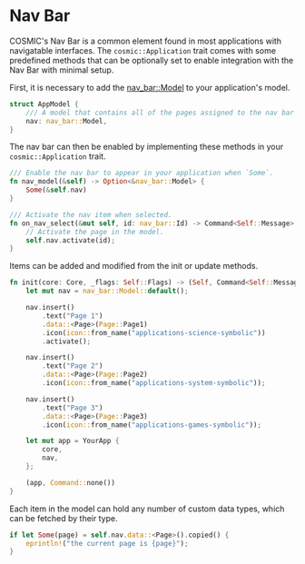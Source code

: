 # Nav Bar

COSMIC's Nav Bar is a common element found in most applications with navigatable interfaces. The `cosmic::Application` trait comes with some predefined methods that can be optionally set to enable integration with the Nav Bar with minimal setup.

First, it is necessary to add the [nav_bar::Model][nav-model] to your application's model.

```rs
struct AppModel {
    /// A model that contains all of the pages assigned to the nav bar panel.
    nav: nav_bar::Model,
}
```

The nav bar can then be enabled by implementing these methods in your `cosmic::Application` trait.


```rs
/// Enable the nav bar to appear in your application when `Some`.
fn nav_model(&self) -> Option<&nav_bar::Model> {
    Some(&self.nav)
}

/// Activate the nav item when selected.
fn on_nav_select(&mut self, id: nav_bar::Id) -> Command<Self::Message> {
    // Activate the page in the model.
    self.nav.activate(id);
}
```

Items can be added and modified from the init or update methods.

```rs
fn init(core: Core, _flags: Self::Flags) -> (Self, Command<Self::Message>) {
    let mut nav = nav_bar::Model::default();

    nav.insert()
        .text("Page 1")
        .data::<Page>(Page::Page1)
        .icon(icon::from_name("applications-science-symbolic"))
        .activate();

    nav.insert()
        .text("Page 2")
        .data::<Page>(Page::Page2)
        .icon(icon::from_name("applications-system-symbolic"));

    nav.insert()
        .text("Page 3")
        .data::<Page>(Page::Page3)
        .icon(icon::from_name("applications-games-symbolic"));

    let mut app = YourApp {
        core,
        nav,
    };

    (app, Command::none())
}
 ```
 
Each item in the model can hold any number of custom data types, which can be fetched by their type.
 
 ```rs
 if let Some(page) = self.nav.data::<Page>().copied() {
     eprintln!("the current page is {page}");
 }
 ```
 
 [nav-model]: https://pop-os.github.io/libcosmic/cosmic/widget/nav_bar/type.Model.html
